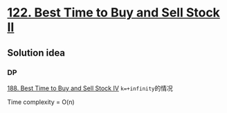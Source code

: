 # [122. Best Time to Buy and Sell Stock II](https://leetcode.com/problems/best-time-to-buy-and-sell-stock-ii/)

## Solution idea

### DP

[188. Best Time to Buy and Sell Stock IV](https://leetcode.com/problems/best-time-to-buy-and-sell-stock-iv/) `k=+infinity`的情况

Time complexity = O(n)